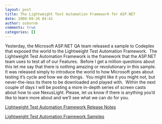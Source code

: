 ```yaml
---
layout: post
title: The Lightweight Test Automation Framework for ASP.NET
date: 2008-09-26 04:41
author: osbornm
comments: true
categories: []
---
```

Yesterday, the Microsoft ASP.NET QA team released a sample to Codeplex that exposed the world to the Lightweight Test Automation Framework.  The Lightweight Test Automation Framework is the framework that the ASP.NET team uses to test all of our Features.  Before I get a million questions about this let me say that there is nothing amazing or revolutionary in this sample.  It was released simply to introduce the world to how Microsoft goes about testing it’s cycle and how we do things.  You might like it you might not, but never-the-less its there to be downloaded and played with.  Within the next couple of days I will be posting a more in-depth series of screen casts about how to use NexusLight. Please, let us know if there is anything you’d like to learn more about and we’ll see what we can do for you.

<p><a href="http://www.codeplex.com/aspnet/Wiki/View.aspx?title=NexusLight%20Release%20Notes&amp;referringTitle=ASP.NET%20QA">Lightweight Test Automation Framework Release Notes</a></p>

<p><a href="http://www.codeplex.com/aspnet/Release/ProjectReleases.aspx?ReleaseId=17608">Lightweight Test Automation Framework Samples</a></p>
